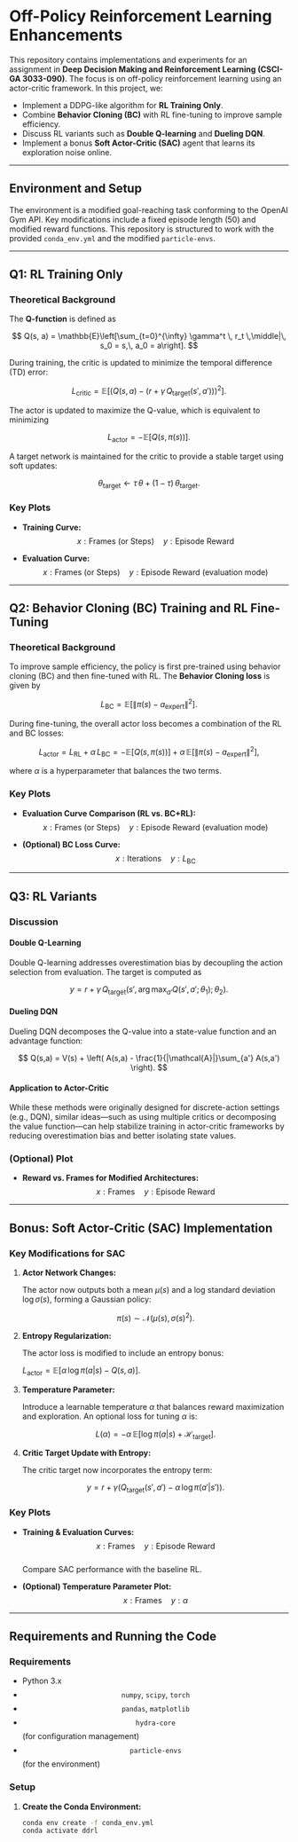 # Off-Policy Reinforcement Learning Enhancements

This repository contains implementations and experiments for an assignment in **Deep Decision Making and Reinforcement Learning (CSCI-GA 3033-090)**. The focus is on off-policy reinforcement learning using an actor-critic framework. In this project, we:

- Implement a DDPG-like algorithm for **RL Training Only**.
- Combine **Behavior Cloning (BC)** with RL fine-tuning to improve sample efficiency.
- Discuss RL variants such as **Double Q-learning** and **Dueling DQN**.
- Implement a bonus **Soft Actor-Critic (SAC)** agent that learns its exploration noise online.

---

## Environment and Setup

The environment is a modified goal-reaching task conforming to the OpenAI Gym API. Key modifications include a fixed episode length (50) and modified reward functions. This repository is structured to work with the provided `conda_env.yml` and the modified `particle-envs`.

---

## Q1: RL Training Only

### Theoretical Background

The **Q-function** is defined as

$$
Q(s, a) = \mathbb{E}\left[\sum_{t=0}^{\infty} \gamma^t \, r_t \,\middle|\, s_0 = s,\, a_0 = a\right].
$$

During training, the critic is updated to minimize the temporal difference (TD) error:

$$
L_{\text{critic}} = \mathbb{E}\left[\left(Q(s,a) - \left(r + \gamma\, Q_{\text{target}}(s', a')\right)\right)^2\right].
$$

The actor is updated to maximize the Q-value, which is equivalent to minimizing

$$
L_{\text{actor}} = -\mathbb{E}\left[ Q\big(s,\pi(s)\big) \right].
$$

A target network is maintained for the critic to provide a stable target using soft updates:

$$
\theta_{\text{target}} \leftarrow \tau\, \theta + (1-\tau)\, \theta_{\text{target}}.
$$

### Key Plots

- **Training Curve:**  
  $$ x: \text{Frames (or Steps)} \quad y: \text{Episode Reward} $$

- **Evaluation Curve:**  
  $$ x: \text{Frames (or Steps)} \quad y: \text{Episode Reward (evaluation mode)} $$

---

## Q2: Behavior Cloning (BC) Training and RL Fine-Tuning

### Theoretical Background

To improve sample efficiency, the policy is first pre-trained using behavior cloning (BC) and then fine-tuned with RL. The **Behavior Cloning loss** is given by

$$
L_{\text{BC}} = \mathbb{E}\left[\|\pi(s) - a_{\text{expert}}\|^2\right].
$$

During fine-tuning, the overall actor loss becomes a combination of the RL and BC losses:

$$
L_{\text{actor}} = L_{\text{RL}} + \alpha\, L_{\text{BC}} = -\mathbb{E}\left[ Q\big(s,\pi(s)\big) \right] + \alpha\, \mathbb{E}\left[\|\pi(s) - a_{\text{expert}}\|^2\right],
$$

where $\alpha$ is a hyperparameter that balances the two terms.

### Key Plots

- **Evaluation Curve Comparison (RL vs. BC+RL):**  
  $$ x: \text{Frames (or Steps)} \quad y: \text{Episode Reward (evaluation mode)} $$

- **(Optional) BC Loss Curve:**  
  $$ x: \text{Iterations} \quad y: L_{\text{BC}} $$

---

## Q3: RL Variants

### Discussion

#### Double Q-Learning

Double Q-learning addresses overestimation bias by decoupling the action selection from evaluation. The target is computed as

$$
y = r + \gamma\, Q_{\text{target}}\Big(s',\, \arg\max_{a'} Q(s',a';\theta_1);\theta_2\Big).
$$

#### Dueling DQN

Dueling DQN decomposes the Q-value into a state-value function and an advantage function:

$$
Q(s,a) = V(s) + \left( A(s,a) - \frac{1}{|\mathcal{A}|}\sum_{a'} A(s,a') \right).
$$

#### Application to Actor-Critic

While these methods were originally designed for discrete-action settings (e.g., DQN), similar ideas—such as using multiple critics or decomposing the value function—can help stabilize training in actor-critic frameworks by reducing overestimation bias and better isolating state values.

### (Optional) Plot

- **Reward vs. Frames for Modified Architectures:**  
  $$ x: \text{Frames} \quad y: \text{Episode Reward} $$

---

## Bonus: Soft Actor-Critic (SAC) Implementation

### Key Modifications for SAC

1. **Actor Network Changes:**

   The actor now outputs both a mean $\mu(s)$ and a log standard deviation $\log \sigma(s)$, forming a Gaussian policy:

   $$\pi(s) \sim \mathcal{N}\big(\mu(s),\, \sigma(s)^2\big).$$

2. **Entropy Regularization:**

   The actor loss is modified to include an entropy bonus:

   $L_{\text{actor}} = \mathbb{E}\left[\alpha\, \log \pi(a|s) - Q(s,a)\right].$

3. **Temperature Parameter:**

   Introduce a learnable temperature $\alpha$ that balances reward maximization and exploration. An optional loss for tuning $\alpha$ is:

   $$
   L(\alpha) = -\alpha\, \mathbb{E}\left[\log \pi(a|s) + \mathcal{H}_{\text{target}}\right].
   $$

4. **Critic Target Update with Entropy:**

   The critic target now incorporates the entropy term:

   $$
   y = r + \gamma \left( Q_{\text{target}}(s',a') - \alpha\, \log \pi(a'|s') \right).
   $$

### Key Plots

- **Training & Evaluation Curves:**  
  $$ x: \text{Frames} \quad y: \text{Episode Reward} $$  
  Compare SAC performance with the baseline RL.

- **(Optional) Temperature Parameter Plot:**  
  $$ x: \text{Frames} \quad y: \alpha $$

---

## Requirements and Running the Code

### Requirements

- Python 3.x  
- $$\texttt{numpy},\ \texttt{scipy},\ \texttt{torch}$$  
- $$\texttt{pandas},\ \texttt{matplotlib}$$  
- $$\texttt{hydra-core}$$ (for configuration management)  
- $$\texttt{particle-envs}$$ (for the environment)

### Setup

1. **Create the Conda Environment:**

   ```bash
   conda env create -f conda_env.yml
   conda activate ddrl
